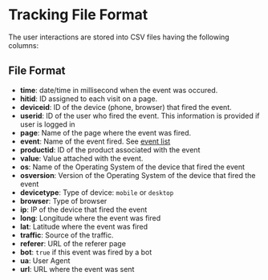 # Tracking File Format
The user interactions are stored into CSV files having the following columns:

## File Format
- **time**: date/time in millisecond when the event was occured.
- **hitid**: ID assigned to each visit on a page.
- **deviceid**: ID of the device (phone, browser) that fired the event.
- **userid**: ID of the user who fired the event. This information is provided if user is logged in
- **page**: Name of the page where the event was fired.
- **event**: Name of the event fired. See [event list](TrackingEvent.md)
- **productid**: ID of the product associated with the event
- **value**: Value attached with the event.
- **os**: Name of the Operating System of the device that fired the event
- **osversion**: Version of the Operating System of the device that fired the event
- **devicetype**: Type of device: `mobile` or `desktop`
- **browser**: Type of browser
- **ip**: IP of the device that fired the event
- **long**: Longitude  where the event was fired
- **lat**: Latitude where the event was fired
- **traffic**: Source of the traffic.
- **referer**: URL of the referer page
- **bot**: `true` if this event was fired by a bot
- **ua**: User Agent
- **url**: URL where the event was sent
